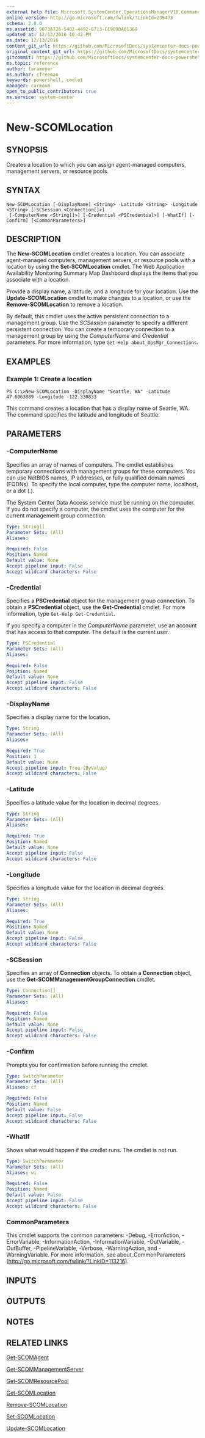 ```yaml
---
external help file: Microsoft.SystemCenter.OperationsManagerV10.Commands.dll-Help.xml
online version: http://go.microsoft.com/fwlink/?LinkId=235473
schema: 2.0.0
ms.assetid: 9073A726-5402-4492-8713-CC909DA01369
updated_at: 12/13/2016 10:42 PM
ms.date: 12/13/2016
content_git_url: https://github.com/MicrosoftDocs/systemcenter-docs-powershell/blob/master/systemcenter-cmdlets/OperationsManager/v1/New-SCOMLocation.md
original_content_git_url: https://github.com/MicrosoftDocs/systemcenter-docs-powershell/blob/master/systemcenter-cmdlets/OperationsManager/v1/New-SCOMLocation.md
gitcommit: https://github.com/MicrosoftDocs/systemcenter-docs-powershell/blob/ea9507ac2178040476af5407227db8cb97701ea9/systemcenter-cmdlets/OperationsManager/v1/New-SCOMLocation.md
ms.topic: reference
author: tarameyer
ms.author: cfreeman
keywords: powershell, cmdlet
manager: carmonm
open_to_public_contributors: true
ms.service: system-center
---
```


# New-SCOMLocation

## SYNOPSIS
Creates a location to which you can assign agent-managed computers, management servers, or resource pools.

## SYNTAX

```
New-SCOMLocation [-DisplayName] <String> -Latitude <String> -Longitude <String> [-SCSession <Connection[]>]
 [-ComputerName <String[]>] [-Credential <PSCredential>] [-WhatIf] [-Confirm] [<CommonParameters>]
```

## DESCRIPTION
The **New-SCOMLocation** cmdlet creates a location.
You can associate agent-managed computers, management servers, or resource pools with a location by using the **Set-SCOMLocation** cmdlet.
The Web Application Availability Monitoring Summary Map Dashboard displays the items that you associate with a location.

Provide a display name, a latitude, and a longitude for your location.
Use the **Update-SCOMLocation** cmdlet to make changes to a location, or use the **Remove-SCOMLocation** to remove a location.

By default, this cmdlet uses the active persistent connection to a management group.
Use the *SCSession* parameter to specify a different persistent connection.
You can create a temporary connection to a management group by using the *ComputerName* and *Credential* parameters.
For more information, type `Get-Help about_OpsMgr_Connections`.

## EXAMPLES

### Example 1: Create a location
```
PS C:\>New-SCOMLocation -DisplayName "Seattle, WA" -Latitude 47.6063889 -Longitude -122.330833
```

This command creates a location that has a display name of Seattle, WA.
The command specifies the latitude and longitude of Seattle.

## PARAMETERS

### -ComputerName
Specifies an array of names of computers.
The cmdlet establishes temporary connections with management groups for these computers.
You can use NetBIOS names, IP addresses, or fully qualified domain names (FQDNs).
To specify the local computer, type the computer name, localhost, or a dot (.).

The System Center Data Access service must be running on the computer.
If you do not specify a computer, the cmdlet uses the computer for the current management group connection.

```yaml
Type: String[]
Parameter Sets: (All)
Aliases: 

Required: False
Position: Named
Default value: None
Accept pipeline input: False
Accept wildcard characters: False
```

### -Credential
Specifies a **PSCredential** object for the management group connection.
To obtain a **PSCredential** object, use the **Get-Credential** cmdlet.
For more information, type `Get-Help Get-Credential`.

If you specify a computer in the *ComputerName* parameter, use an account that has access to that computer.
The default is the current user.

```yaml
Type: PSCredential
Parameter Sets: (All)
Aliases: 

Required: False
Position: Named
Default value: None
Accept pipeline input: False
Accept wildcard characters: False
```

### -DisplayName
Specifies a display name for the location.

```yaml
Type: String
Parameter Sets: (All)
Aliases: 

Required: True
Position: 1
Default value: None
Accept pipeline input: True (ByValue)
Accept wildcard characters: False
```

### -Latitude
Specifies a latitude value for the location in decimal degrees.

```yaml
Type: String
Parameter Sets: (All)
Aliases: 

Required: True
Position: Named
Default value: None
Accept pipeline input: False
Accept wildcard characters: False
```

### -Longitude
Specifies a longitude value for the location in decimal degrees.

```yaml
Type: String
Parameter Sets: (All)
Aliases: 

Required: True
Position: Named
Default value: None
Accept pipeline input: False
Accept wildcard characters: False
```

### -SCSession
Specifies an array of **Connection** objects.
To obtain a **Connection** object, use the **Get-SCOMManagementGroupConnection** cmdlet.

```yaml
Type: Connection[]
Parameter Sets: (All)
Aliases: 

Required: False
Position: Named
Default value: None
Accept pipeline input: False
Accept wildcard characters: False
```

### -Confirm
Prompts you for confirmation before running the cmdlet.

```yaml
Type: SwitchParameter
Parameter Sets: (All)
Aliases: cf

Required: False
Position: Named
Default value: False
Accept pipeline input: False
Accept wildcard characters: False
```

### -WhatIf
Shows what would happen if the cmdlet runs.
The cmdlet is not run.

```yaml
Type: SwitchParameter
Parameter Sets: (All)
Aliases: wi

Required: False
Position: Named
Default value: False
Accept pipeline input: False
Accept wildcard characters: False
```

### CommonParameters
This cmdlet supports the common parameters: -Debug, -ErrorAction, -ErrorVariable, -InformationAction, -InformationVariable, -OutVariable, -OutBuffer, -PipelineVariable, -Verbose, -WarningAction, and -WarningVariable. For more information, see about_CommonParameters (http://go.microsoft.com/fwlink/?LinkID=113216).

## INPUTS

## OUTPUTS

## NOTES

## RELATED LINKS

[Get-SCOMAgent](xref:OperationsManager/v1/Get-SCOMAgent.md)

[Get-SCOMManagementServer](xref:OperationsManager/v1/Get-SCOMManagementServer.md)

[Get-SCOMResourcePool](xref:OperationsManager/v1/Get-SCOMResourcePool.md)

[Get-SCOMLocation](xref:OperationsManager/v1/Get-SCOMLocation.md)

[Remove-SCOMLocation](xref:OperationsManager/v1/Remove-SCOMLocation.md)

[Set-SCOMLocation](xref:OperationsManager/v1/Set-SCOMLocation.md)

[Update-SCOMLocation](xref:OperationsManager/v1/Update-SCOMLocation.md)

